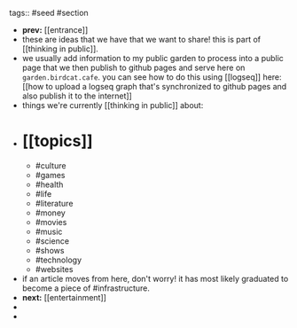 tags:: #seed #section

- **prev:** [[entrance]]
- these are ideas that we have that we want to share! this is part of [[thinking in public]].
- we usually add information to my public garden to process into a public page that we then publish to github pages and serve here on `garden.birdcat.cafe`. you can see how to do this using [[logseq]] here: [[how to upload a logseq graph that's synchronized to github pages and also publish it to the internet]]
- things we're currently [[thinking in public]] about:
- # [[topics]]
	- #culture
	- #games
	- #health
	- #life
	- #literature
	- #money
	- #movies
	- #music
	- #science
	- #shows
	- #technology
	- #websites
- if an article moves from here, don't worry! it has most likely graduated to become a piece of #infrastructure.
- **next:** [[entertainment]]
-
-